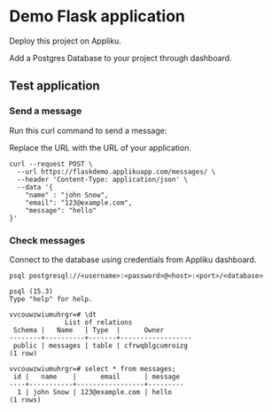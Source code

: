 # Demo Flask application

Deploy this project on Appliku.

Add a Postgres Database to your project through dashboard.

## Test application

### Send a message
Run this curl command to send a message:

Replace the URL with the URL of your application.

```shell
curl --request POST \
  --url https://flaskdemo.applikuapp.com/messages/ \
  --header 'Content-Type: application/json' \
  --data '{
	"name" : "john Snow",
	"email": "123@example.com",
	"message": "hello"
}'
```

### Check messages

Connect to the database using credentials from Appliku dashboard.

```shell 
psql postgresql://<username>:<password>@<host>:<port>/<database>
```


```
psql (15.3)
Type "help" for help.

vvcouwzwiumuhrgr=# \dt
              List of relations
 Schema |   Name   | Type  |      Owner
--------+----------+-------+------------------
 public | messages | table | cfrwqblgcumroizg
(1 row)

vvcouwzwiumuhrgr=# select * from messages;
 id |   name    |      email      | message
----+-----------+-----------------+---------
  1 | john Snow | 123@example.com | hello
(1 rows)
```
